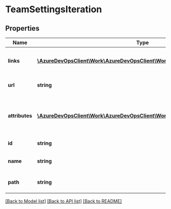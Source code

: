 # TeamSettingsIteration

## Properties
Name | Type | Description | Notes
------------ | ------------- | ------------- | -------------
**links** | [**\AzureDevOpsClient\Work\AzureDevOpsClient\Work\Model\ReferenceLinks**](ReferenceLinks.md) | Collection of links relevant to resource | [optional] 
**url** | **string** | Full http link to the resource | [optional] 
**attributes** | [**\AzureDevOpsClient\Work\AzureDevOpsClient\Work\Model\TeamIterationAttributes**](TeamIterationAttributes.md) | Attributes of the iteration such as start and end date. | [optional] 
**id** | **string** | Id of the iteration. | [optional] 
**name** | **string** | Name of the iteration. | [optional] 
**path** | **string** | Relative path of the iteration. | [optional] 

[[Back to Model list]](../README.md#documentation-for-models) [[Back to API list]](../README.md#documentation-for-api-endpoints) [[Back to README]](../README.md)



